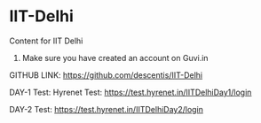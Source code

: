 # IIT-Delhi
Content for IIT Delhi
1. Make sure you have created an account on Guvi.in

GITHUB LINK: https://github.com/descentis/IIT-Delhi

DAY-1 Test: Hyrenet Test: https://test.hyrenet.in/IITDelhiDay1/login

DAY-2 Test: https://test.hyrenet.in/IITDelhiDay2/login
